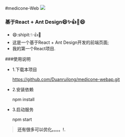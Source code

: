 #medicone-Web
![](http://photocdn.sohu.com/20151022/Img423921839.jpg)

### 基于React + Ant Design:smile::sparkles::+1::clap::smile:
- :smile::shipit::sparkles::+1::clap:
- 这是一个基于React + Ant Design开发的前端页面;
- 我的第一个React项目. 

###使用说明

- 1.下载本项目

    https://github.com/Duanruilong/medicone-webap.git
- 2.安装依赖

    npm install
- 3.启动服务

   npm start
   
   
 
> **还有很多可以优化。。。。!.** 


